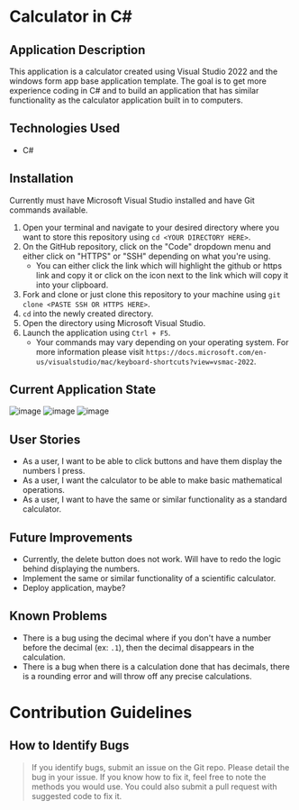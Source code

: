 # Calculator in C#

## Application Description

This application is a calculator created using Visual Studio 2022 and the windows form app base application template.  The goal is to get more experience coding in C# and to build an application that has similar functionality as the calculator application built in to computers.

## Technologies Used

- C#

## Installation

Currently must have Microsoft Visual Studio installed and have Git commands available.

1. Open your terminal and navigate to your desired directory where you want to store this repository using `cd <YOUR DIRECTORY HERE>`.
2. On the GitHub repository, click on the "Code" dropdown menu and either click on "HTTPS" or "SSH" depending on what you're using.
    * You can either click the link which will highlight the github or https link and copy it or click on the icon next to the link which will copy it into your clipboard.
3. Fork and clone or just clone this repository to your machine using `git clone <PASTE SSH OR HTTPS HERE>`.
4. `cd` into the newly created directory.
5. Open the directory using Microsoft Visual Studio.
6. Launch the application using `Ctrl + F5`.
    * Your commands may vary depending on your operating system.  For more information please visit `https://docs.microsoft.com/en-us/visualstudio/mac/keyboard-shortcuts?view=vsmac-2022`.

## Current Application State

![image](https://user-images.githubusercontent.com/65789692/185531734-41227605-c39f-417f-8337-e4b026423fbe.png)
![image](https://user-images.githubusercontent.com/65789692/185531782-20f5687c-724e-47fb-a31c-163d8f1f3d03.png)
![image](https://user-images.githubusercontent.com/65789692/185531830-bdd9e60d-9b34-45a4-b485-cb5d3cc323e1.png)

## User Stories

- As a user, I want to be able to click buttons and have them display the numbers I press.
- As a user, I want the calculator to be able to make basic mathematical operations.
- As a user, I want to have the same or similar functionality as a standard calculator.

## Future Improvements

- Currently, the delete button does not work.  Will have to redo the logic behind displaying the numbers.
- Implement the same or similar functionality of a scientific calculator.
- Deploy application, maybe?

## Known Problems

- There is a bug using the decimal where if you don't have a number before the decimal (ex: `.1`), then the decimal disappears in the calculation.
- There is a bug when there is a calculation done that has decimals, there is a rounding error and will throw off any precise calculations.

# Contribution Guidelines

## How to Identify Bugs

> If you identify bugs, submit an issue on the Git repo. Please detail the bug in your issue. If you know how to fix it, feel free to note the methods you would use. You could also submit a pull request with suggested code to fix it.